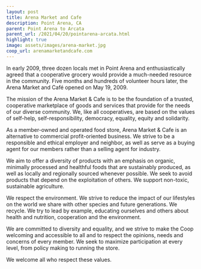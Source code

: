 ```yaml
---
layout: post
title: Arena Market and Cafe
description: Point Arena, CA
parent: Point Arena to Arcata
parent_url: /2021/04/20/pointarena-arcata.html
highlight: true
image: assets/images/arena-market.jpg
coop_url: arenamarketandcafe.com
---
```


In early 2009, three dozen locals met in Point Arena and enthusiastically agreed that a cooperative grocery would provide a much-needed resource in the community. Five months and hundreds of volunteer hours later, the Arena Market and Café opened on May 19, 2009.

The mission of the Arena Market & Cafe is to be the foundation of a trusted, cooperative marketplace of goods and services that provide for the needs of our diverse community. We, like all cooperatives, are based on the values of self-help, self-responsibility, democracy, equality, equity and solidarity.

As a member-owned and operated food store, Arena Market & Cafe is an alternative to commercial profit-oriented business. We strive to be a responsible and ethical employer and neighbor, as well as serve as a buying agent for our members rather than a selling agent for industry.

We aim to offer a diversity of products with an emphasis on organic, minimally processed and healthful foods that are sustainably produced, as well as locally and regionally sourced whenever possible. We seek to avoid products that depend on the exploitation of others. We support non-toxic, sustainable agriculture.

We respect the environment. We strive to reduce the impact of our lifestyles on the world we share with other species and future generations. We recycle. We try to lead by example, educating ourselves and others about health and nutrition, cooperation and the environment.

We are committed to diversity and equality, and we strive to make the Coop welcoming and accessible to all and to respect the opinions, needs and concerns of every member. We seek to maximize participation at every level, from policy making to running the store.

We welcome all who respect these values.